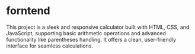 # forntend
This project is a sleek and responsive calculator built with HTML, CSS, and JavaScript, supporting basic arithmetic operations and advanced functionality like parentheses handling. It offers a clean, user-friendly interface for seamless calculations.

